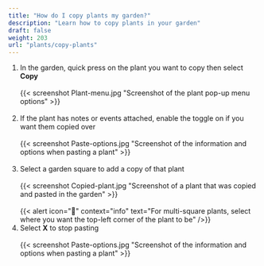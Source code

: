 ```yaml
---
title: "How do I copy plants my garden?"
description: "Learn how to copy plants in your garden"
draft: false
weight: 203
url: "plants/copy-plants"
---
```


1. In the garden, quick press on the plant you want to copy then select **Copy**<br /><br />
{{< screenshot Plant-menu.jpg "Screenshot of the plant pop-up menu options" >}}<br /><br />
2. If the plant has notes or events attached, enable the toggle on if you want them copied over<br /><br />
{{< screenshot Paste-options.jpg "Screenshot of the information and options when pasting a plant" >}}<br /><br />
3. Select a garden square to add a copy of that plant<br /><br />
{{< screenshot Copied-plant.jpg "Screenshot of a plant that was copied and pasted in the garden" >}}<br /><br />
{{< alert icon="🥬" context="info" text="For multi-square plants, select where you want the top-left corner of the plant to be" />}}
4. Select **X** to stop pasting<br /><br />
{{< screenshot Paste-options.jpg "Screenshot of the information and options when pasting a plant" >}}
